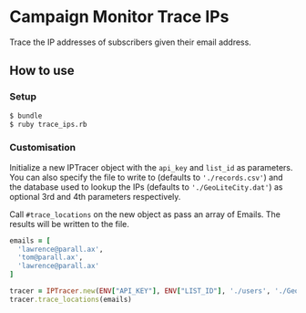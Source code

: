 # Campaign Monitor Trace IPs

Trace the IP addresses of subscribers given their email address.


## How to use

### Setup

```bash
$ bundle
$ ruby trace_ips.rb
```

### Customisation

Initialize a new IPTracer object with the `api_key` and `list_id` as parameters. You can also specify the file to write to (defaults to `'./records.csv'`) and the database used to lookup the IPs (defaults to `'./GeoLiteCity.dat'`) as optional 3rd and 4th parameters respectively.

Call `#trace_locations` on the new object as pass an array of Emails. The results will be written to the file.

```ruby
emails = [
  'lawrence@parall.ax',
  'tom@parall.ax',
  'lawrence@parall.ax'
]

tracer = IPTracer.new(ENV["API_KEY"], ENV["LIST_ID"], './users', './GeoIP.dat')
tracer.trace_locations(emails)
```
